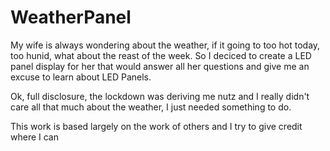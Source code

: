 WeatherPanel
============

My wife is always wondering about the weather, if it going to too hot today, too hunid, what about the reast of the week. So I deciced to create a LED panel display for her that would answer all her questions and give me an excuse to learn about LED Panels.

Ok, full disclosure, the lockdown was deriving me nutz and I really didn't care all that much about the weather, I just needed something to do.

This work is based largely on the work of others and I try to give credit where I can


